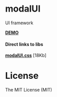 modalUI
=======

UI framework


<a href="http://vadimsva.github.io/modalUI/" target="_blank"><b>DEMO</b></a>


<h4>Direct links to libs</h4>
<a href="http://vadimsva.github.io/modalUI/modalUI.css" target="_blank"><b>modalUI.css</b></a> [18Kb]<br>



License
=======

The MIT License (MIT)
